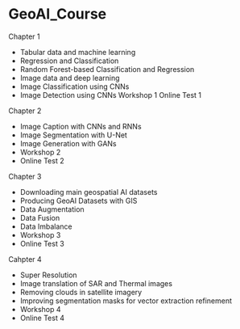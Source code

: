 # GeoAI_Course

Chapter 1
- Tabular data and machine learning
- Regression and Classification
- Random Forest-based Classification and Regression
- Image data and deep learning
- Image Classification using CNNs
- Image Detection using CNNs
Workshop 1
Online Test 1

Chapter 2
- Image Caption with CNNs and RNNs
- Image Segmentation with U-Net
- Image Generation with GANs
- Workshop 2
- Online Test 2

Chapter 3
- Downloading main geospatial AI datasets
- Producing GeoAI Datasets with GIS
- Data Augmentation
- Data Fusion
- Data Imbalance
- Workshop 3
- Online Test 3

Cahpter 4
- Super Resolution
- Image translation of SAR and Thermal images
- Removing clouds in satellite imagery
- Improving segmentation masks for vector extraction refinement
- Workshop 4
- Online Test 4
